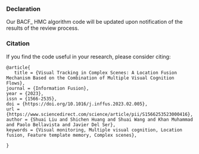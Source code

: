 ### Declaration

Our BACF_ HMC algorithm code will be updated upon notification of the results of the review process.

### Citation

If you find the code useful in your research, please consider citing:

```
@article{
   title = {Visual Tracking in Complex Scenes: A Location Fusion Mechanism Based on the Combination of Multiple Visual Cognition Flows},
journal = {Information Fusion},
year = {2023},
issn = {1566-2535},
doi = {https://doi.org/10.1016/j.inffus.2023.02.005},
url = {https://www.sciencedirect.com/science/article/pii/S1566253523000416},
author = {Shuai Liu and Shichen Huang and Shuai Wang and Khan Muhammad and Paolo Bellavista and Javier Del Ser},
keywords = {Visual monitoring, Multiple visual cognition, Location fusion, Feature template memory, Complex scenes},

}
```
